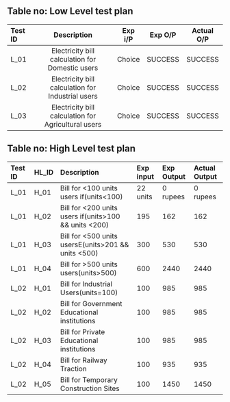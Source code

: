 ## Table no: Low Level test plan

|**Test ID**|**Description**|**Exp i/P**|**Exp O/P**|**Actual O/P**|
| :- | :-: | :-: | :-: | :-: |
|L\_01|Electricity bill calculation for Domestic users|Choice|SUCCESS|SUCCESS|
|L\_02|Electricity bill calculation for Industrial users|Choice|SUCCESS|SUCCESS|
|L\_03|Electricity bill calculation for Agricultural users|Choice|SUCCESS|SUCCESS|


## Table no: High Level test plan


|Test ID|HL\_ID|Description|Exp input|Exp Output|Actual Output|
| :- | :- | :- | :- | :- | :- |
|L\_01|H\_01|Bill for <100 units users if(units<100)|22 units|0 rupees|0 rupees|
|L\_01|H\_02|Bill for <200 units users if(units>100 && units <200)|195|162|162|
|L\_01|H\_03|Bill for <500 units usersE(units>201 && units <500)|300|530|530|
|L\_01|H\_04|Bill for >500 units users(units>500)|600|2440|2440|
|L\_02|H\_01|Bill for Industrial Users(units=100)|100|985|985|
|L\_02|H\_02|Bill for Government Educational institutions|100|985|985|
|L\_02|H\_03|Bill for Private Educational institutions|100|985|985|
|L\_02|H\_04|Bill for Railway Traction|100|935|935|
|L\_02|H\_05|Bill for Temporary Construction Sites|100|1450|1450|
